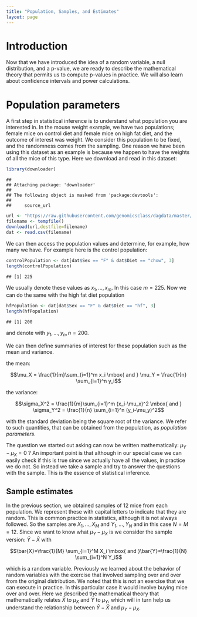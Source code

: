```yaml
---
title: "Population, Samples, and Estimates"
layout: page
---
```




# Introduction

Now that we have introduced the idea of a random variable, a null distribution, and a p-value, we are ready to describe the mathematical theory that permits us to compute p-values in practice. We will also learn about confidence intervals and power calculations. 

# Population parameters

A first step in statistical inference is to understand what population you are interested in. In the mouse weight example, we have two populations; female mice on control diet and female mice on high fat diet, and the outcome of interest was weight. We consider this population to be fixed, and the randomness comes from the sampling. One reason we have been using this dataset as an example is because we happen to have the weights of all the mice of this type. Here we download and read in this dataset:


```r
library(downloader)
```

```
## 
## Attaching package: 'downloader'
## 
## The following object is masked from 'package:devtools':
## 
##     source_url
```

```r
url <- "https://raw.githubusercontent.com/genomicsclass/dagdata/master/inst/extdata/mice_pheno.csv"
filename <- tempfile()
download(url,destfile=filename)
dat <- read.csv(filename)
```

We can then access the population values and determine, for example, how many we have. For example here is the control population:


```r
controlPopulation <- dat[dat$Sex == "F" & dat$Diet == "chow", 3]
length(controlPopulation)
```

```
## [1] 225
```

We usually denote these values as $x_1,\dots,x_m$. In this case $m=225$. Now we can do the same with the high fat diet population


```r
hfPopulation <- dat[dat$Sex == "F" & dat$Diet == "hf", 3]
length(hfPopulation)
```

```
## [1] 200
```

and denote with $y_1,\dots,y_n, n=200$. 


We can then define summaries of interest for these population such as the mean and variance. 

the mean:

$$\mu_X = \frac{1}{m}\sum_{i=1}^m x_i \mbox{ and } \mu_Y = \frac{1}{n} \sum_{i=1}^n y_i$$

the variance:

$$\sigma_X^2 = \frac{1}{m}\sum_{i=1}^m (x_i-\mu_x)^2 \mbox{ and } \sigma_Y^2 = \frac{1}{n} \sum_{i=1}^n (y_i-\mu_y)^2$$

with the standard deviation being the square root of the variance. We refer to such quantities, that can be obtained from the population, as _population parameters_.

The question we started out asking can now be written mathematically: $\mu_Y - \mu_X = 0$ ? An
important point is that although in our special case we can easily check if this is true since we actually have
all the values, in practice we do not. So instead we take a sample and try to answer the questions with
the sample. This is the essence of statistical inference.

## Sample estimates

In the previous section, we obtained samples of 12 mice from each population. We represent these with capital letters to indicate that they are random. This is common practice in statistics, although it is not always followed. So the samples are $X_1,\dots,X_M$ and $Y_1,\dots,Y_N$ and in this case $N=M=12$. Since we want to know what $\mu_Y - \mu_X$ is we consider the sample version: $\bar{Y}-\bar{X}$  with 

$$\bar{X}=\frac{1}{M} \sum_{i=1}^M X_i \mbox{ and }\bar{Y}=\frac{1}{N} \sum_{i=1}^N Y_i$$

which is a random variable. Previously we learned about the behavior of random variables with the exercise that involved sampling over and over from the original distribution. We noted that this is not an exercise that we can execute in practice. In this particular case it would involve buying mice over and over. Here we described the mathematical theory that mathematically relates $\bar{X}$ to $\mu_X$ and $\bar{Y}$ to $\mu_Y$, which will in turn help us understand the relationship between $\bar{Y}-\bar{X}$  and $\mu_Y - \mu_X$.
